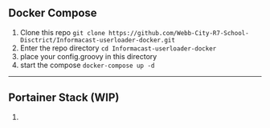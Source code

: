 ## Docker Compose

1. Clone this repo ```git clone https://github.com/Webb-City-R7-School-Disctrict/Informacast-userloader-docker.git```
2. Enter the repo directory ```cd Informacast-userloader-docker```
3. place your config.groovy in this directory
4. start the compose ```docker-compose up -d```

---

## Portainer Stack (WIP)

1.
